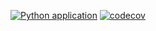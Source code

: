 [![Python application](https://github.com/biratkdk/django-todos/actions/workflows/python-app.yml/badge.svg)](https://github.com/biratkdk/django-todos/actions/workflows/python-app.yml)
[![codecov](https://codecov.io/gh/biratkdk/django-todos/branch/main/graph/badge.svg?token=1QyMooGbYZ)](https://codecov.io/gh/biratkdk/django-todos)